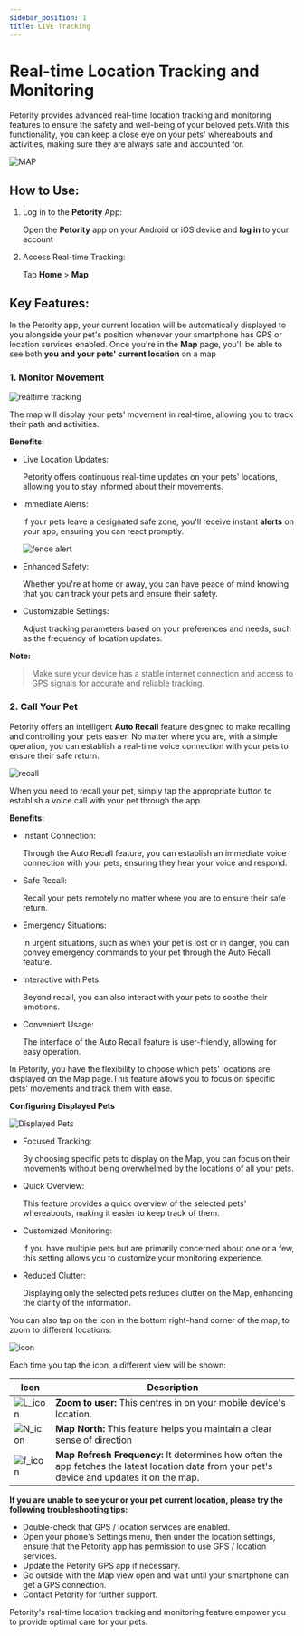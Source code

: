 ```yaml
---
sidebar_position: 1
title: LIVE Tracking
---
```


# Real-time Location Tracking and Monitoring
Petority provides advanced real-time location tracking and monitoring features to ensure the safety and well-being of your beloved pets.With this functionality, you can keep a close eye on your pets' whereabouts and activities, making sure they are always safe and accounted for.

![MAP](/img/map/Map.jpg)

## How to Use:
1. Log in to the **Petority** App:
  
    Open the **Petority** app on your Android or iOS device and **log in** to your account
2. Access Real-time Tracking:
  
     Tap **Home** > **Map**

## Key Features:
In the Petority app, your current location will be automatically displayed to you alongside your pet's position whenever your smartphone has GPS or location services enabled. Once you're in the **Map** page, you'll be able to see both **you and your pets' current location** on a map

### 1. Monitor Movement

![realtime tracking](/img/map/activities.jpg)

The map will display your pets' movement in real-time, allowing you to track their path and activities.

**Benefits:**

+ Live Location Updates: 

    Petority offers continuous real-time updates on your pets' locations, allowing you to stay informed about their movements.
+ Immediate Alerts: 

    If your pets leave a designated safe zone, you'll receive instant **alerts** on your app, ensuring you can react promptly.

    ![fence alert](/img/map/Instant-Fence-Alerts.jpg)

+ Enhanced Safety:

    Whether you're at home or away, you can have peace of mind knowing that you can track your pets and ensure their safety.
+ Customizable Settings:

    Adjust tracking parameters based on your preferences and needs, such as the frequency of location updates.

**Note:** 

> Make sure your device has a stable internet connection and access to GPS signals for accurate and reliable tracking.

### 2. Call Your Pet
Petority offers an intelligent **Auto Recall** feature designed to make recalling and controlling your pets easier. No matter where you are, with a simple operation, you can establish a real-time voice connection with your pets to ensure their safe return.

![recall](/img/map/Auto-Recall.jpg)

When you need to recall your pet, simply tap the appropriate button to establish a voice call with your pet through the app

**Benefits:**

+ Instant Connection:

    Through the Auto Recall feature, you can establish an immediate voice connection with your pets, ensuring they hear your voice and respond.
+ Safe Recall:

    Recall your pets remotely no matter where you are to ensure their safe return.
+ Emergency Situations:

    In urgent situations, such as when your pet is lost or in danger, you can convey emergency commands to your pet through the Auto Recall feature.
+ Interactive with Pets:

    Beyond recall, you can also interact with your pets to soothe their emotions.
+ Convenient Usage:

    The interface of the Auto Recall feature is user-friendly, allowing for easy operation.

In Petority, you have the flexibility to choose which pets' locations are displayed on the Map page.This feature allows you to focus on specific pets' movements and track them with ease.

**Configuring Displayed Pets**

![Displayed Pets](/img/logo.svg)

+ Focused Tracking:

    By choosing specific pets to display on the Map, you can focus on their movements without being overwhelmed by the locations of all your pets.
+ Quick Overview:

    This feature provides a quick overview of the selected pets' whereabouts, making it easier to keep track of them.
+ Customized Monitoring:

    If you have multiple pets but are primarily concerned about one or a few, this setting allows you to customize your monitoring experience.
+ Reduced Clutter:

    Displaying only the selected pets reduces clutter on the Map, enhancing the clarity of the information.

You can also tap on the icon in the bottom right-hand corner of the map, to zoom to different locations:

![icon](/img/logo.svg)

Each time you tap the icon, a different view will be shown:

| Icon      | Description |
| ----------- | ----------- |
| ![L_icon](/img/logo.svg) | **Zoom to user:** This centres in on your mobile device's location. |
| ![N_icon](/img/logo.svg) | **Map North:** This feature helps you maintain a clear sense of direction |
| ![f_icon](/img/logo.svg) | **Map Refresh Frequency:** It determines how often the app fetches the latest location data from your pet's device and updates it on the map. |

**If you are unable to see your or your pet current location, please try the following troubleshooting tips:**

+ Double-check that GPS / location services are enabled.
+ Open your phone's Settings menu, then under the location settings, ensure that the Petority app has permission to use GPS / location services.
+ Update the Petority GPS app if necessary.
+ Go outside with the Map view open and wait until your smartphone can get a GPS connection.
+ Contact Petority for further support.

Petority's real-time location tracking and monitoring feature empower you to provide optimal care for your pets.   
